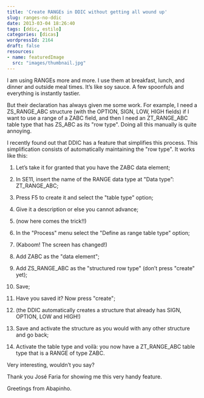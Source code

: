 ```yaml
---
title: 'Create RANGEs in DDIC without getting all wound up'
slug: ranges-no-ddic
date: 2013-03-04 18:26:40
tags: [ddic, estilo]
categories: [dicas]
wordpressId: 2164
draft: false
resources:
- name: featuredImage
  src: "images/thumbnail.jpg"
---
```

I am using RANGEs more and more. I use them at breakfast, lunch, and dinner and outside meal times. It’s like soy sauce. A few spoonfuls and everything is instantly tastier.

<!--more-->

But their declaration has always given me some work. For example, I need a ZS_RANGE_ABC structure (with the OPTION, SIGN, LOW, HIGH fields) if I want to use a range of a ZABC field, and then I need an ZT_RANGE_ABC table type that has ZS_ABC as its "row type". Doing all this manually is quite annoying.

I recently found out that DDIC has a feature that simplifies this process. This simplification consists of automatically maintaining the "row type". It works like this:

  1. Let’s take it for granted that you have the ZABC data element;

  2. In SE11, insert the name of the RANGE data type at "Data type”: ZT_RANGE_ABC;

  3. Press F5 to create it and select the "table type" option;

  4. Give it a description or else you cannot advance;

  5. (now here comes the trick!!)

  6. In the "Process" menu select the "Define as range table type" option;

  7. (Kaboom! The screen has changed!)

  8. Add ZABC as the "data element";

  9. Add ZS_RANGE_ABC as the "structured row type" (don’t press "create" yet);

  10. Save;

  11. Have you saved it? Now press "create";

  12. (the DDIC automatically creates a structure that already has SIGN, OPTION, LOW and HIGH!)

  13. Save and activate the structure as you would with any other structure and go back;

  14. Activate the table type and voilà: you now have a ZT_RANGE_ABC table type that is a RANGE of type ZABC.

Very interesting, wouldn’t you say?

Thank you José Faria for showing me this very handy feature.

Greetings from Abapinho.
